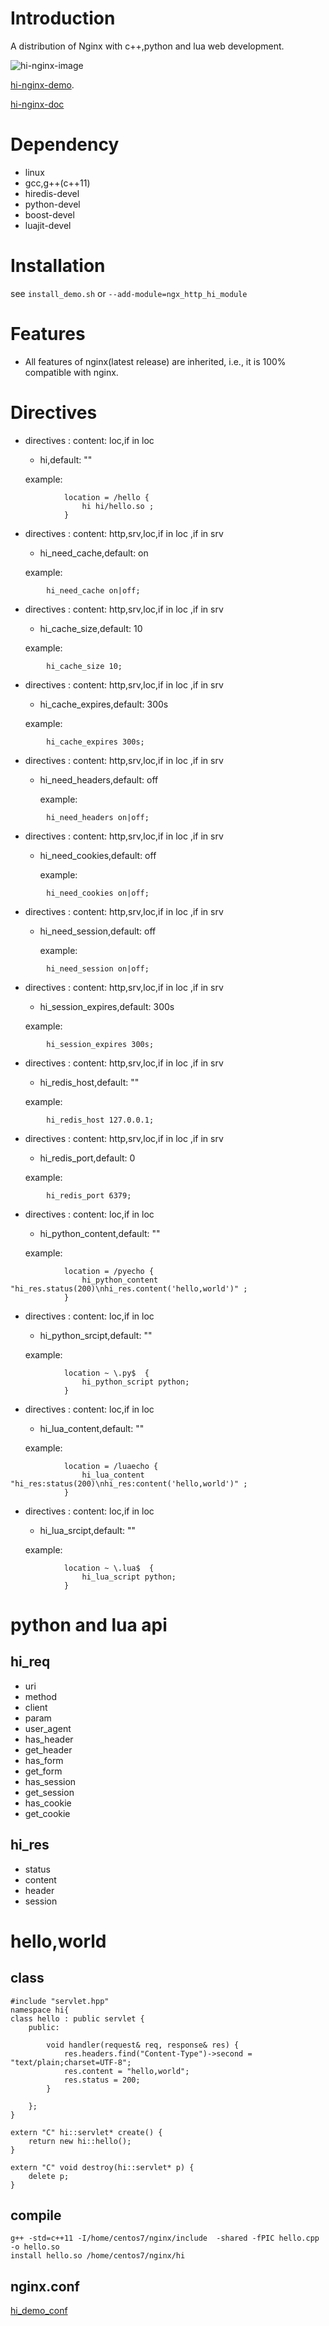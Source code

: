 # Introduction
A distribution of Nginx with c++,python and lua web development. 

![hi-nginx-image](https://github.com/webcpp/hi/blob/master/hi-nginx.png)

[hi-nginx-demo](https://github.com/webcpp/hi_demo).

[hi-nginx-doc](https://github.com/webcpp/hi-nginx-doc)

# Dependency
- linux
- gcc,g++(c++11)
- hiredis-devel
- python-devel
- boost-devel
- luajit-devel

# Installation
see `install_demo.sh` or `--add-module=ngx_http_hi_module`


# Features
- All features of nginx(latest release) are inherited, i.e., it is 100% compatible with nginx.

# Directives
- directives : content: loc,if in loc
    - hi,default: ""

    example:
    
```
            location = /hello {
                hi hi/hello.so ;
            }
```
- directives : content: http,srv,loc,if in loc ,if in srv
    - hi_need_cache,default: on

    example:

```
        hi_need_cache on|off;
```

- directives : content: http,srv,loc,if in loc ,if in srv
    - hi_cache_size,default: 10

    example:

```
        hi_cache_size 10;
```

- directives : content: http,srv,loc,if in loc ,if in srv
    - hi_cache_expires,default: 300s

    example:

```
        hi_cache_expires 300s;
```

- directives : content: http,srv,loc,if in loc ,if in srv
    - hi_need_headers,default: off

        example:

```
        hi_need_headers on|off;
```

- directives : content: http,srv,loc,if in loc ,if in srv
    - hi_need_cookies,default: off

        example:

```
        hi_need_cookies on|off;
```

- directives : content: http,srv,loc,if in loc ,if in srv
    - hi_need_session,default: off

        example:

```
        hi_need_session on|off;
```

- directives : content: http,srv,loc,if in loc ,if in srv
    - hi_session_expires,default: 300s

    example:

```
        hi_session_expires 300s;
```
     

- directives : content: http,srv,loc,if in loc ,if in srv
    - hi_redis_host,default: ""

    example:

```
        hi_redis_host 127.0.0.1;
```

- directives : content: http,srv,loc,if in loc ,if in srv
    - hi_redis_port,default: 0

    example:

```
        hi_redis_port 6379;
```


- directives : content: loc,if in loc
    - hi_python_content,default: ""

    example:
    
```
            location = /pyecho {
                hi_python_content "hi_res.status(200)\nhi_res.content('hello,world')" ;
            }
```
- directives : content: loc,if in loc
    - hi_python_srcipt,default: ""

    example:
    
```
            location ~ \.py$  {
                hi_python_script python;
            }
```

- directives : content: loc,if in loc
    - hi_lua_content,default: ""

    example:
    
```
            location = /luaecho {
                hi_lua_content "hi_res:status(200)\nhi_res:content('hello,world')" ;
            }
```
- directives : content: loc,if in loc
    - hi_lua_srcipt,default: ""

    example:
    
```
            location ~ \.lua$  {
                hi_lua_script python;
            }
```

# python and lua api
## hi_req
- uri
- method
- client
- param
- user_agent
- has_header
- get_header
- has_form
- get_form
- has_session
- get_session
- has_cookie
- get_cookie
## hi_res
- status
- content
- header
- session

# hello,world

## class

```
#include "servlet.hpp"
namespace hi{
class hello : public servlet {
    public:

        void handler(request& req, response& res) {
            res.headers.find("Content-Type")->second = "text/plain;charset=UTF-8";
            res.content = "hello,world";
            res.status = 200;
        }

    };
}

extern "C" hi::servlet* create() {
    return new hi::hello();
}

extern "C" void destroy(hi::servlet* p) {
    delete p;
}

```

## compile

```
g++ -std=c++11 -I/home/centos7/nginx/include  -shared -fPIC hello.cpp -o hello.so
install hello.so /home/centos7/nginx/hi

```


## nginx.conf

[hi_demo_conf](https://github.com/webcpp/hi_demo/blob/master/demo.conf)